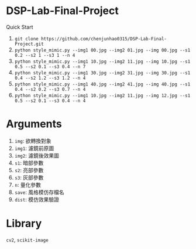 # DSP-Lab-Final-Project
Quick Start

1. `git clone https://github.com/chenjunhao0315/DSP-Lab-Final-Project.git`
2. `python style_mimic.py --img1 00.jpg --img2 01.jpg --img 00.jpg --s1 0.2 --s2 1 --s3 1 --n 4`
3. `python style_mimic.py --img1 10.jpg --img2 11.jpg --img 10.jpg --s1 0.5 --s2 0.1 --s3 0.4 --n 7`
4. `python style_mimic.py --img1 30.jpg --img2 31.jpg --img 30.jpg --s1 0.4 --s2 1.2 --s3 1.2 --n 4`
5. `python style_mimic.py --img1 40.jpg --img2 41.jpg --img 40.jpg --s1 0.4 --s2 0.2 --s3 0.7 --n 4`
6. `python style_mimic.py --img1 10.jpg --img2 11.jpg --img 12.jpg --s1 0.5 --s2 0.1 --s3 0.4 --n 4`

# Arguments
1. `img`: 欲轉換對象
2. `img1`: 濾鏡前原圖
3. `img2`: 濾鏡後效果圖
4. `s1`: 暗部參數
5. `s2`: 亮部參數
6. `s3`: 灰部參數
7. `n`: 量化參數
8. `save`: 風格模仿存檔名
9. `dist`: 模仿效果驗證

# Library
`cv2`, `scikit-image`

